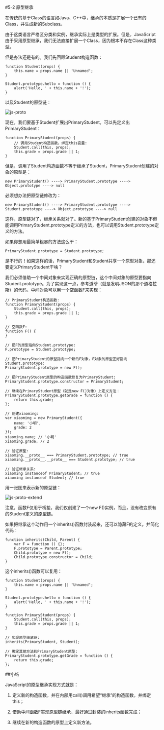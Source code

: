 #5-2 原型继承


在传统的基于Class的语言如Java、C++中，继承的本质是扩展一个已有的Class，并生成新的Subclass。

由于这类语言严格区分类和实例，继承实际上是类型的扩展。但是，JavaScript由于采用原型继承，我们无法直接扩展一个Class，因为根本不存在Class这种类型。

但是办法还是有的。我们先回顾Student构造函数：

	function Student(props) {
	    this.name = props.name || 'Unnamed';
	}
	
	Student.prototype.hello = function () {
	    alert('Hello, ' + this.name + '!');
	}
以及Student的原型链：

![js-proto](http://www.liaoxuefeng.com/files/attachments/001439872136313496e60e07ed143bda40a0200b12d8cc3000/l)

现在，我们要基于Student扩展出PrimaryStudent，可以先定义出PrimaryStudent：

	function PrimaryStudent(props) {
	    // 调用Student构造函数，绑定this变量:
	    Student.call(this, props);
	    this.grade = props.grade || 1;
	}
但是，调用了Student构造函数不等于继承了Student，PrimaryStudent创建的对象的原型是：

	new PrimaryStudent() ----> PrimaryStudent.prototype ----> Object.prototype ----> null
必须想办法把原型链修改为：

	new PrimaryStudent() ----> PrimaryStudent.prototype ----> Student.prototype ----> Object.prototype ----> null
这样，原型链对了，继承关系就对了。新的基于PrimaryStudent创建的对象不但能调用PrimaryStudent.prototype定义的方法，也可以调用Student.prototype定义的方法。

如果你想用最简单粗暴的方法这么干：

	PrimaryStudent.prototype = Student.prototype;
是不行的！如果这样的话，PrimaryStudent和Student共享一个原型对象，那还要定义PrimaryStudent干啥？

我们必须借助一个中间对象来实现正确的原型链，这个中间对象的原型要指向Student.prototype。为了实现这一点，参考道爷（就是发明JSON的那个道格拉斯）的代码，中间对象可以用一个空函数F来实现：

	// PrimaryStudent构造函数:
	function PrimaryStudent(props) {
	    Student.call(this, props);
	    this.grade = props.grade || 1;
	}
	
	// 空函数F:
	function F() {
	}
	
	// 把F的原型指向Student.prototype:
	F.prototype = Student.prototype;
	
	// 把PrimaryStudent的原型指向一个新的F对象，F对象的原型正好指向Student.prototype:
	PrimaryStudent.prototype = new F();
	
	// 把PrimaryStudent原型的构造函数修复为PrimaryStudent:
	PrimaryStudent.prototype.constructor = PrimaryStudent;
	
	// 继续在PrimaryStudent原型（就是new F()对象）上定义方法：
	PrimaryStudent.prototype.getGrade = function () {
	    return this.grade;
	};
	
	// 创建xiaoming:
	var xiaoming = new PrimaryStudent({
	    name: '小明',
	    grade: 2
	});
	xiaoming.name; // '小明'
	xiaoming.grade; // 2
	
	// 验证原型:
	xiaoming.__proto__ === PrimaryStudent.prototype; // true
	xiaoming.__proto__.__proto__ === Student.prototype; // true
	
	// 验证继承关系:
	xiaoming instanceof PrimaryStudent; // true
	xiaoming instanceof Student; // true
用一张图来表示新的原型链：

![js-proto-extend](http://www.liaoxuefeng.com/files/attachments/001439872160923ca15925ec79f4692a98404ddb2ed5503000/l)

注意，函数F仅用于桥接，我们仅创建了一个new F()实例，而且，没有改变原有的Student定义的原型链。

如果把继承这个动作用一个inherits()函数封装起来，还可以隐藏F的定义，并简化代码：

	function inherits(Child, Parent) {
	    var F = function () {};
	    F.prototype = Parent.prototype;
	    Child.prototype = new F();
	    Child.prototype.constructor = Child;
	}
这个inherits()函数可以复用：

	function Student(props) {
	    this.name = props.name || 'Unnamed';
	}
	
	Student.prototype.hello = function () {
	    alert('Hello, ' + this.name + '!');
	}
	
	function PrimaryStudent(props) {
	    Student.call(this, props);
	    this.grade = props.grade || 1;
	}
	
	// 实现原型继承链:
	inherits(PrimaryStudent, Student);
	
	// 绑定其他方法到PrimaryStudent原型:
	PrimaryStudent.prototype.getGrade = function () {
	    return this.grade;
	};

##小结

JavaScript的原型继承实现方式就是：

1. 定义新的构造函数，并在内部用call()调用希望“继承”的构造函数，并绑定this；

2. 借助中间函数F实现原型链继承，最好通过封装的inherits函数完成；

3. 继续在新的构造函数的原型上定义新方法。